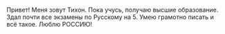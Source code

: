 Привет! Меня зовут Тихон.
Пока учусь, получаю высшие образование.
Здал почти все экзамены по Русскому на 5.
Умею грамотно писать и всё такое.
Люблю РОССИЮ!

<!---
TihonLavanov/TihonLavanov is a ✨ special ✨ repository because its `README.md` (this file) appears on your GitHub profile.
You can click the Preview link to take a look at your changes.
--->
